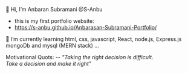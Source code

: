👋 Hi, I’m  Anbaran Subramani @S-Anbu
- this is my first portfolio website:
- https://s-anbu.github.io/Anbarasan-Subramani-Portfolio/

🌱 I’m currently learning html, css, javascript, React, node.js, Express.js mongoDb and mysql (MERN stack) ...

Motivational Quots:
  -- <i>"Taking the right decision is difficult.<br> Take a decision and make it right"</i>

